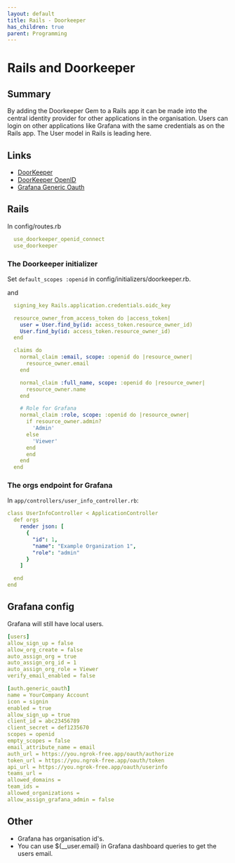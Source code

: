 ```yaml
---
layout: default
title: Rails - Doorkeeper
has_children: true
parent: Programming
---
```


# Rails and Doorkeeper

## Summary

By adding the Doorkeeper Gem to a Rails app it can be made into the central identity provider for other applications in the organisation.
Users can login on other applications like Grafana with the same credentials as on the Rails app. The User model in Rails is
leading here.

## Links

- [DoorKeeper](https://github.com/doorkeeper-gem/doorkeeper)
- [DoorKeeper OpenID](https://github.com/doorkeeper-gem/doorkeeper-openid_connect)
- [Grafana Generic Oauth](https://grafana.com/docs/grafana/latest/setup-grafana/configure-security/configure-authentication/generic-oauth/)


## Rails


In config/routes.rb

```yaml
  use_doorkeeper_openid_connect
  use_doorkeeper
```

### The Doorkeeper initializer

Set `default_scopes :openid` in config/initializers/doorkeeper.rb.

and

```yaml
  signing_key Rails.application.credentials.oidc_key

  resource_owner_from_access_token do |access_token|
    user = User.find_by(id: access_token.resource_owner_id)
    User.find_by(id: access_token.resource_owner_id)
  end

  claims do
    normal_claim :email, scope: :openid do |resource_owner|
      resource_owner.email
    end

    normal_claim :full_name, scope: :openid do |resource_owner|
      resource_owner.name
    end

    # Role for Grafana
    normal_claim :role, scope: :openid do |resource_owner|
      if resource_owner.admin?
        'Admin'
      else
        'Viewer'
      end
      end
    end
  end

```

### The orgs endpoint for Grafana

In `app/controllers/user_info_controller.rb`:

```yaml
class UserInfoController < ApplicationController
  def orgs
    render json: [
      {
        "id": 1,
        "name": "Example Organization 1",
        "role": "admin"
      }
    ]

  end
end
```

## Grafana config

Grafana will still have local users.

```yaml
[users]
allow_sign_up = false
allow_org_create = false
auto_assign_org = true
auto_assign_org_id = 1
auto_assign_org_role = Viewer
verify_email_enabled = false

[auth.generic_oauth]
name = YourCompany Account
icon = signin
enabled = true
allow_sign_up = true
client_id = abc23456789
client_secret = def1235670
scopes = openid
empty_scopes = false
email_attribute_name = email
auth_url = https://you.ngrok-free.app/oauth/authorize
token_url = https://you.ngrok-free.app/oauth/token
api_url = https://you.ngrok-free.app/oauth/userinfo
teams_url =
allowed_domains =
team_ids =
allowed_organizations =
allow_assign_grafana_admin = false
```

## Other

- Grafana has organisation id's.
- You can use ${__user.email} in Grafana dashboard queries to get the users email.


